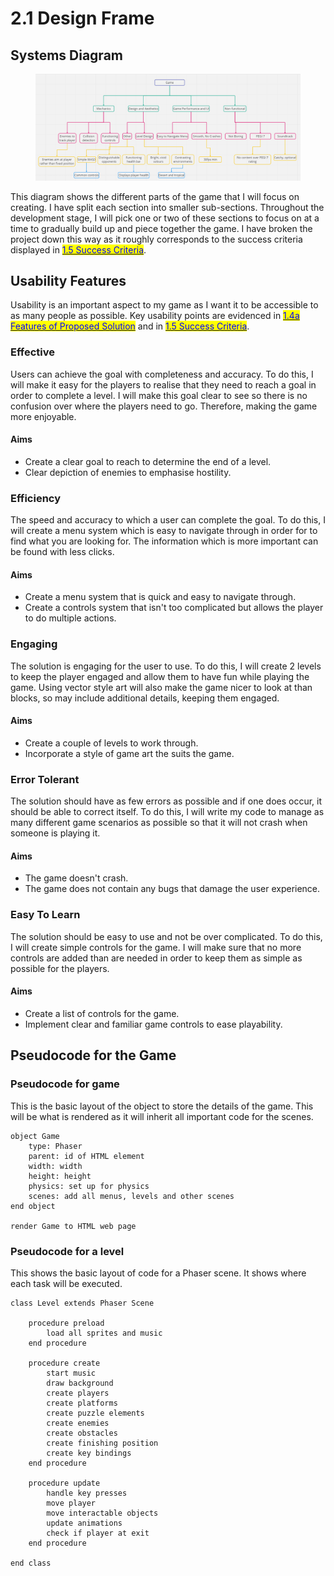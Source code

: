 # 2.1 Design Frame

## Systems Diagram

<figure><img src="../.gitbook/assets/image (11).png" alt=""><figcaption></figcaption></figure>

This diagram shows the different parts of the game that I will focus on creating. I have split each section into smaller sub-sections. Throughout the development stage, I will pick one or two of these sections to focus on at a time to gradually build up and piece together the game. I have broken the project down this way as it roughly corresponds to the success criteria displayed in [<mark style="color:blue;">1.5 Success Criteria</mark>](../1-analysis/1.5-success-criteria.md).

## Usability Features

Usability is an important aspect to my game as I want it to be accessible to as many people as possible. Key usability points are evidenced in [<mark style="color:blue;">1.4a Features of Proposed Solution</mark>](../1-analysis/1.4a-features-of-the-proposed-solution.md) and in [<mark style="color:blue;">1.5 Success Criteria</mark>](../1-analysis/1.5-success-criteria.md).

### Effective

Users can achieve the goal with completeness and accuracy. To do this, I will make it easy for the players to realise that they need to reach a goal in order to complete a level. I will make this goal clear to see so there is no confusion over where the players need to go. Therefore, making the game more enjoyable.

#### Aims

* Create a clear goal to reach to determine the end of a level.
* Clear depiction of enemies to emphasise hostility.

### Efficiency

The speed and accuracy to which a user can complete the goal. To do this, I will create a menu system which is easy to navigate through in order for to find what you are looking for. The information which is more important can be found with less clicks.

#### Aims

* Create a menu system that is quick and easy to navigate through.
* Create a controls system that isn't too complicated but allows the player to do multiple actions.

### Engaging

The solution is engaging for the user to use. To do this, I will create 2 levels to keep the player engaged and allow them to have fun while playing the game. Using vector style art will also make the game nicer to look at than blocks, so may include additional details, keeping them engaged.

#### Aims

* Create a couple of levels to work through.
* Incorporate a style of game art the suits the game.

### Error Tolerant

The solution should have as few errors as possible and if one does occur, it should be able to correct itself. To do this, I will write my code to manage as many different game scenarios as possible so that it will not crash when someone is playing it.

#### Aims

* The game doesn't crash.
* The game does not contain any bugs that damage the user experience.

### Easy To Learn

The solution should be easy to use and not be over complicated. To do this, I will create simple controls for the game. I will make sure that no more controls are added than are needed in order to keep them as simple as possible for the players.

#### Aims

* Create a list of controls for the game.
* Implement clear and familiar game controls to ease playability.

## Pseudocode for the Game

### Pseudocode for game

This is the basic layout of the object to store the details of the game. This will be what is rendered as it will inherit all important code for the scenes.

```
object Game
    type: Phaser
    parent: id of HTML element
    width: width
    height: height
    physics: set up for physics
    scenes: add all menus, levels and other scenes
end object

render Game to HTML web page
```

### Pseudocode for a level

This shows the basic layout of code for a Phaser scene. It shows where each task will be executed.

```
class Level extends Phaser Scene

    procedure preload
        load all sprites and music
    end procedure
    
    procedure create
        start music
        draw background
        create players
        create platforms
        create puzzle elements
        create enemies
        create obstacles
        create finishing position
        create key bindings
    end procedure
    
    procedure update
        handle key presses
        move player
        move interactable objects
        update animations
        check if player at exit
    end procedure
    
end class
```

